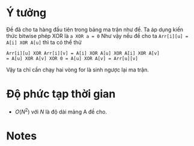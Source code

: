 # Ý tưởng
<!-- phần này có thể được thêm vào sau này nếu mà tụi em có thêm nhiều ý tưởng giải khác nha :> -->

Đề đã cho ta hàng đầu tiên trong bảng ma trận như đề.
Ta áp dụng kiến thức bitwise phép XOR là `a XOR a = 0`
Như vậy nếu đề cho ta `Arr[i][u] = A[i] XOR A[u]` thì ta có thể thử 
```
Arr[i][u] XOR Arr[i][v] = A[i] XOR A[u] XOR A[i] XOR A[v] 
= A[u] XOR A[v] XOR 0 = A[u] XOR A[v] = Arr[u][v] 
```

Vậy ta chỉ cần chạy hai vòng for là sinh ngược lại ma trận.

# Độ phức tạp thời gian
- $O(N^2)$ với $N$ là độ dài mảng A đề cho.
# Notes
